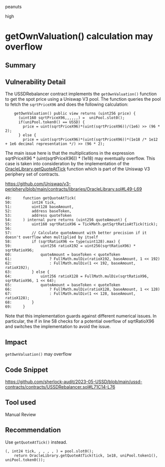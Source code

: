 peanuts

high

# getOwnValuation() calculation may overflow

## Summary

## Vulnerability Detail

The USSDRebalancer contract implements the `getOwnValuation()` function to get the spot price using a Uniswap V3 pool. The function queries the pool to fetch the `sqrtPriceX96` and does the following calculation:

```solidity
    getOwnValuation() public view returns (uint256 price) {
      (uint160 sqrtPriceX96,,,,,,) =  uniPool.slot0();
      if(uniPool.token0() == USSD) {
        price = uint(sqrtPriceX96)*(uint(sqrtPriceX96))/(1e6) >> (96 * 2);
      } else {
        price = uint(sqrtPriceX96)*(uint(sqrtPriceX96))*(1e18 /* 1e12 + 1e6 decimal representation */) >> (96 * 2);
```

The main issue here is that the multiplications in the expression sqrtPriceX96 * (uint(sqrtPriceX96)) * (1e18) may eventually overflow. This case is taken into consideration by the implementation of the [OracleLibrary.getQuoteAtTick](https://docs.uniswap.org/contracts/v3/reference/periphery/libraries/OracleLibrary#getquoteattick) function which is part of the Uniswap V3 periphery set of contracts.

https://github.com/Uniswap/v3-periphery/blob/main/contracts/libraries/OracleLibrary.sol#L49-L69

```solidity
49:     function getQuoteAtTick(
50:         int24 tick,
51:         uint128 baseAmount,
52:         address baseToken,
53:         address quoteToken
54:     ) internal pure returns (uint256 quoteAmount) {
55:         uint160 sqrtRatioX96 = TickMath.getSqrtRatioAtTick(tick);
56: 
57:         // Calculate quoteAmount with better precision if it doesn't overflow when multiplied by itself
58:         if (sqrtRatioX96 <= type(uint128).max) {
59:             uint256 ratioX192 = uint256(sqrtRatioX96) * sqrtRatioX96;
60:             quoteAmount = baseToken < quoteToken
61:                 ? FullMath.mulDiv(ratioX192, baseAmount, 1 << 192)
62:                 : FullMath.mulDiv(1 << 192, baseAmount, ratioX192);
63:         } else {
64:             uint256 ratioX128 = FullMath.mulDiv(sqrtRatioX96, sqrtRatioX96, 1 << 64);
65:             quoteAmount = baseToken < quoteToken
66:                 ? FullMath.mulDiv(ratioX128, baseAmount, 1 << 128)
67:                 : FullMath.mulDiv(1 << 128, baseAmount, ratioX128);
68:         }
69:     }
```

Note that this implementation guards against different numerical issues. In particular, the if in line 58 checks for a potential overflow of sqrtRatioX96 and switches the implementation to avoid the issue.

## Impact

`getOwnValuation()` may overflow

## Code Snippet

https://github.com/sherlock-audit/2023-05-USSD/blob/main/ussd-contracts/contracts/USSDRebalancer.sol#L71C14-L76

## Tool used

Manual Review

## Recommendation

Use `getQuoteAtTick()` instead.

```solidity
(, int24 tick, , , , , ) = pool.slot0();
    return OracleLibrary.getQuoteAtTick(tick, 1e18, uniPool.token1(), uniPool.token0());
```
